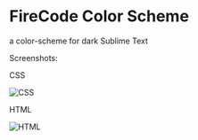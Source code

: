 FireCode Color Scheme
=====================

a color-scheme for dark Sublime Text

Screenshots:

CSS

![CSS](http://www.abload.de/img/cssfvrio.gif)

HTML

![HTML](http://www.abload.de/img/htmlp1rwh.gif)
